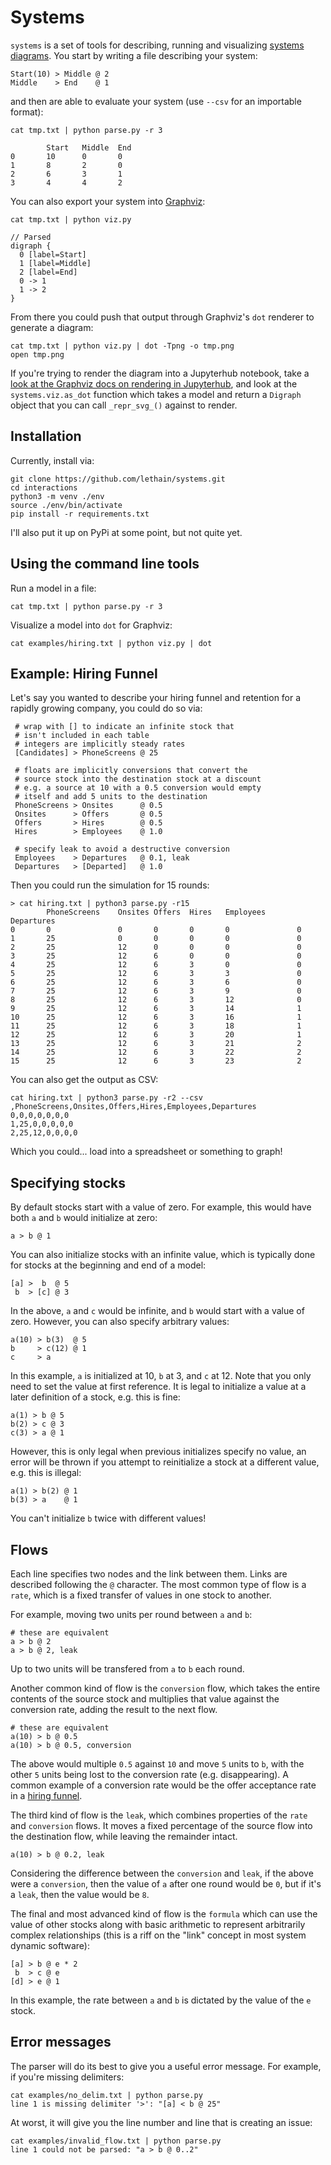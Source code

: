 
# Systems

`systems` is a set of tools for describing, running and visualizing
[systems diagrams](https://lethain.com/systems-thinking/). You start
by writing a file describing your system:

    Start(10) > Middle @ 2
    Middle    > End    @ 1

and then are able to evaluate your system (use `--csv` for an
importable format):

    cat tmp.txt | python parse.py -r 3
    
            Start   Middle  End
    0       10      0       0
    1       8       2       0
    2       6       3       1
    3       4       4       2

You can also export your system into [Graphviz](https://www.graphviz.org/):

    cat tmp.txt | python viz.py
    
    // Parsed
    digraph {
      0 [label=Start]
      1 [label=Middle]
      2 [label=End]
      0 -> 1
      1 -> 2
    }

From there you could push that output through Graphviz's
`dot` renderer to generate a diagram:

    cat tmp.txt | python viz.py | dot -Tpng -o tmp.png
    open tmp.png

If you're trying to render the diagram into a Jupyterhub notebook,
take a [look at the Graphviz docs on rendering in Jupyterhub](https://graphviz.readthedocs.io/en/stable/manual.html#jupyter-notebooks),
and look at the `systems.viz.as_dot` function which takes a model
and return a `Digraph` object that you can call `_repr_svg_()` against
to render.

## Installation

Currently, install via:

    git clone https://github.com/lethain/systems.git
    cd interactions
    python3 -m venv ./env
    source ./env/bin/activate
    pip install -r requirements.txt

I'll also put it up on PyPi at some point, but not quite yet.


## Using the command line tools

Run a model in a file:

    cat tmp.txt | python parse.py -r 3

Visualize a model into `dot` for Graphviz:

    cat examples/hiring.txt | python viz.py | dot

## Example: Hiring Funnel

Let's say you wanted to describe your hiring funnel and retention
for a rapidly growing company, you could do so via:

     # wrap with [] to indicate an infinite stock that
     # isn't included in each table
     # integers are implicitly steady rates
     [Candidates] > PhoneScreens @ 25

     # floats are implicitly conversions that convert the
     # source stock into the destination stock at a discount
     # e.g. a source at 10 with a 0.5 conversion would empty
     # itself and add 5 units to the destination
     PhoneScreens > Onsites      @ 0.5
     Onsites      > Offers       @ 0.5
     Offers       > Hires        @ 0.5
     Hires        > Employees    @ 1.0

     # specify leak to avoid a destructive conversion
     Employees    > Departures   @ 0.1, leak
     Departures   > [Departed]   @ 1.0

Then you could run the simulation for 15 rounds:

    > cat hiring.txt | python3 parse.py -r15
            PhoneScreens    Onsites Offers  Hires   Employees       Departures
    0       0               0       0       0       0               0
    1       25              0       0       0       0               0
    2       25              12      0       0       0               0
    3       25              12      6       0       0               0
    4       25              12      6       3       0               0
    5       25              12      6       3       3               0
    6       25              12      6       3       6               0
    7       25              12      6       3       9               0
    8       25              12      6       3       12              0
    9       25              12      6       3       14              1
    10      25              12      6       3       16              1
    11      25              12      6       3       18              1
    12      25              12      6       3       20              1
    13      25              12      6       3       21              2
    14      25              12      6       3       22              2
    15      25              12      6       3       23              2


You can also get the output as CSV:

    cat hiring.txt | python3 parse.py -r2 --csv
    ,PhoneScreens,Onsites,Offers,Hires,Employees,Departures
    0,0,0,0,0,0,0
    1,25,0,0,0,0,0
    2,25,12,0,0,0,0

Which you could... load into a spreadsheet or something to graph!

## Specifying stocks

By default stocks start with a value of zero. For example,
this would have both `a` and `b` would initialize at zero:

    a > b @ 1

You can also initialize stocks with an infinite value, which
is typically done for stocks at the beginning and end of a model:

    [a] >  b  @ 5
     b  > [c] @ 3

In the above, `a` and `c` would be infinite, and `b` would start
with a value of zero. However, you can also specify arbitrary
values:

    a(10) > b(3)  @ 5
    b     > c(12) @ 1
    c     > a

In this example, `a` is initialized at 10, `b` at 3, and `c` at 12.
Note that you only need to set the value at first reference. It is legal
to initialize a value at a later definition of a stock, e.g. this is fine:

    a(1) > b @ 5
    b(2) > c @ 3
    c(3) > a @ 1

However, this is only legal when previous initializes specify no value,
an error will be thrown if you attempt to reinitialize a stock at a different
value, e.g. this is illegal:

    a(1) > b(2) @ 1
    b(3) > a    @ 1

You can't initialize `b` twice with different values!

## Flows

Each line specifies two nodes and the link between them. Links are described
following the `@` character. The most common type of flow is a `rate`, which
is a fixed transfer of values in one stock to another.

For example, moving two units per round between `a` and `b`:

    # these are equivalent
    a > b @ 2
    a > b @ 2, leak

Up to two units will be transfered from `a` to `b` each round.

Another common kind of flow is the `conversion` flow, which takes
the entire contents of the source stock and multiplies that value
against the conversion rate, adding the result to the next flow.

    # these are equivalent
    a(10) > b @ 0.5
    a(10) > b @ 0.5, conversion    


The above would multiple `0.5` against `10` and move `5` units to `b`,
with the other `5` units being lost to the conversion rate (e.g. disappearing).
A common example of a conversion rate would be the offer acceptance rate
in a [hiring funnel](https://lethain.com/hiring-funnel/).

The third kind of flow is the `leak`, which combines properties of the
`rate` and `conversion` flows. It moves a fixed percentage of the source
flow into the destination flow, while leaving the remainder intact.

    a(10) > b @ 0.2, leak

Considering the difference between the `conversion` and `leak`, if the above
were a `conversion`, then the value of `a` after one round would  be `0`, but if it's
a `leak`, then the value would be `8`.

The final and most advanced kind of flow is the `formula` which can use the
value of other stocks along with basic arithmetic to represent arbitrarily
complex relationships (this is a riff on the "link" concept in most system dynamic
software):

    [a] > b @ e * 2
     b  > c @ e
    [d] > e @ 1

In this example, the rate between `a` and `b` is dictated by the value of
the `e` stock.

## Error messages

The parser will do its best to give you a useful error message.
For example, if you're missing delimiters:

    cat examples/no_delim.txt | python parse.py
    line 1 is missing delimiter '>': "[a] < b @ 25"

At worst, it will give you the line number and line that is
creating an issue:

    cat examples/invalid_flow.txt | python parse.py
    line 1 could not be parsed: "a > b @ 0..2"
